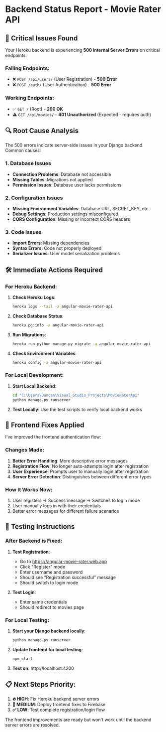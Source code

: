 # Backend Status Report - Movie Rater API

## 🚨 Critical Issues Found

Your Heroku backend is experiencing **500 Internal Server Errors** on critical endpoints:

### Failing Endpoints:
- ❌ `POST /api/users/` (User Registration) - **500 Error**
- ❌ `POST /auth/` (User Authentication) - **500 Error**

### Working Endpoints:
- ✅ `GET /` (Root) - **200 OK**
- ⚠️ `GET /api/movies/` - **401 Unauthorized** (Expected - requires auth)

## 🔍 Root Cause Analysis

The 500 errors indicate server-side issues in your Django backend. Common causes:

### 1. Database Issues
- **Connection Problems**: Database not accessible
- **Missing Tables**: Migrations not applied
- **Permission Issues**: Database user lacks permissions

### 2. Configuration Issues
- **Missing Environment Variables**: Database URL, SECRET_KEY, etc.
- **Debug Settings**: Production settings misconfigured
- **CORS Configuration**: Missing or incorrect CORS headers

### 3. Code Issues
- **Import Errors**: Missing dependencies
- **Syntax Errors**: Code not properly deployed
- **Serializer Issues**: User model serialization problems

## 🛠️ Immediate Actions Required

### For Heroku Backend:

1. **Check Heroku Logs**:
   ```bash
   heroku logs --tail -a angular-movie-rater-api
   ```

2. **Check Database Status**:
   ```bash
   heroku pg:info -a angular-movie-rater-api
   ```

3. **Run Migrations**:
   ```bash
   heroku run python manage.py migrate -a angular-movie-rater-api
   ```

4. **Check Environment Variables**:
   ```bash
   heroku config -a angular-movie-rater-api
   ```

### For Local Development:

1. **Start Local Backend**:
   ```bash
   cd "C:\Users\Duncan\Visual_Studio_Projects\MovieRaterApi"
   python manage.py runserver
   ```

2. **Test Locally**: Use the test scripts to verify local backend works

## 🔧 Frontend Fixes Applied

I've improved the frontend authentication flow:

### Changes Made:
1. **Better Error Handling**: More descriptive error messages
2. **Registration Flow**: No longer auto-attempts login after registration
3. **User Experience**: Prompts user to manually login after registration
4. **Server Error Detection**: Distinguishes between different error types

### How It Works Now:
1. User registers → Success message → Switches to login mode
2. User manually logs in with their credentials
3. Better error messages for different failure scenarios

## 🧪 Testing Instructions

### After Backend is Fixed:

1. **Test Registration**:
   - Go to https://angular-movie-rater.web.app
   - Click "Register" mode
   - Enter username and password
   - Should see "Registration successful" message
   - Should switch to login mode

2. **Test Login**:
   - Enter same credentials
   - Should redirect to movies page

### For Local Testing:

1. **Start your Django backend locally**:
   ```bash
   python manage.py runserver
   ```

2. **Update frontend for local testing**:
   ```bash
   npm start
   ```

3. **Test on**: http://localhost:4200

## 📋 Next Steps Priority:

1. **🔥 HIGH**: Fix Heroku backend server errors
2. **📝 MEDIUM**: Deploy frontend fixes to Firebase
3. **✅ LOW**: Test complete registration/login flow

The frontend improvements are ready but won't work until the backend server errors are resolved.